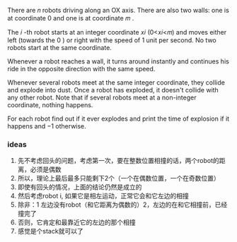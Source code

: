 There are 𝑛
 robots driving along an OX axis. There are also two walls: one is at coordinate 0
 and one is at coordinate 𝑚
.

The 𝑖
-th robot starts at an integer coordinate 𝑥𝑖 (0<𝑥𝑖<𝑚)
 and moves either left (towards the 0
) or right with the speed of 1
 unit per second. No two robots start at the same coordinate.

Whenever a robot reaches a wall, it turns around instantly and continues his ride in the opposite direction with the same speed.

Whenever several robots meet at the same integer coordinate, they collide and explode into dust. Once a robot has exploded, it doesn't collide with any other robot. Note that if several robots meet at a non-integer coordinate, nothing happens.

For each robot find out if it ever explodes and print the time of explosion if it happens and −1
 otherwise.

 ### ideas
 1. 先不考虑回头的问题，考虑第一次，要在整数位置相撞的话，两个robot的距离，必须是偶数
 2. 所以，理论上最后最多只能剩下2个（一个在偶数位置，一个在奇数位置）
 3. 即使有回头的情况，上面的结论仍然是成立的
 4. 然后考虑robot i, 如果它是相左运动，正常它会和它左边的相撞
 5. 除非：1 左边没有robot（和它距离为偶数的）2，左边的在和它相撞前，已经撞完了
 6. 否则，它肯定和最靠近它的左边的那个相撞
 7. 感觉是个stack就可以了